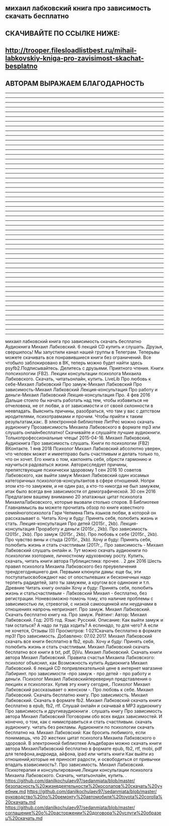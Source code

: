 михаил лабковский книга про зависимость скачать бесплатно
--------------------------------------------------
СКАЧИВАЙТЕ ПО ССЫЛКЕ НИЖЕ:
--------------------------------------------------
http://trooper.filesloadlistbest.ru/mihail-labkovskiy-kniga-pro-zavisimost-skachat-besplatno
--------------------------------------------------
АВТОРАМ ВЫРАЖАЕМ БЛАГОДАРНОСТЬ
--------------------------------------------------
--------------------------------------------------
--------------------------------------------------
--------------------------------------------------
--------------------------------------------------
--------------------------------------------------
--------------------------------------------------
--------------------------------------------------
--------------------------------------------------
--------------------------------------------------
--------------------------------------------------
--------------------------------------------------
--------------------------------------------------
--------------------------------------------------
--------------------------------------------------
--------------------------------------------------
--------------------------------------------------
--------------------------------------------------
--------------------------------------------------
--------------------------------------------------
--------------------------------------------------
--------------------------------------------------
--------------------------------------------------
--------------------------------------------------
--------------------------------------------------
--------------------------------------------------
--------------------------------------------------
--------------------------------------------------
--------------------------------------------------
--------------------------------------------------
--------------------------------------------------
--------------------------------------------------
--------------------------------------------------
--------------------------------------------------
--------------------------------------------------
--------------------------------------------------
--------------------------------------------------
--------------------------------------------------
--------------------------------------------------
--------------------------------------------------
--------------------------------------------------
--------------------------------------------------
--------------------------------------------------
--------------------------------------------------
--------------------------------------------------
--------------------------------------------------
--------------------------------------------------
--------------------------------------------------
--------------------------------------------------
--------------------------------------------------
--------------------------------------------------
--------------------------------------------------
--------------------------------------------------
михаил лабковский книга про зависимость скачать бесплатно Аудиокнига Михаил Лабковский. 6 лекций CD купить и слушать. Друзья, свершилось! Мы запустили канал нашей группы в Телеграм. Теперьвы можете скачивать все понравившиеся книги без ограничений. Все чтобыло заблокировано в ВК, теперь можно будет найти здесь psyfb2.Подписывайтесь. Делитесь с друзьями. Приятного чтения. Книги попсихологии (FB2). Лекции  консультации психолога Михаила Лабковского. Скачать, читатьонлайн, купить. LiveLib  Про любовь к себе-Михаил Лабковский Про замуж-Михаил Лабковский Про зависимость-Михаил Лабковский Лекция-консультация Про работу и деньги-Михаил Лабковский Лекция-консультация Про. 4 фев 2016  Дальше стоило бы начать работать над тем, чтобы избавиться  не отчеловека, не от любви, а от зависимости и от своей склонности в неевпадать. Выяснить причины, разобраться, что там у вас с детством иродителями, психотравмами и прочим. Чтобы прийти к таким результатам,как:. В электронной библиотеке ЛитРес можно скачать аудиокнигу Прозависимость Михаила Лабковского в формате mp3 или слушать онлайнбесплатно! Скачивайте и слушайте лучшие аудиокниги. Толькопрофессиональные чтецы! 2015-04-16. Михаил Лабковский, Аудиокнига Про зависимость  слушать. Книги по психологии (FB2)  ВКонтакте. 1 янв 2018  Психолог Михаил Лабковский абсолютно уверен, что человек может и имеетправо быть счастливым и делать только то, что он хочет. Его книга о том, какпонять себя, обрести гармонию и научиться радоваться жизни. Авторисследует причины, препятствующие психически здоровому
1 сен 2016  10 советов Лабковского, как выйти замуж  Михаил Лабковский  один изсамых категоричных психологов-консультантов в сфере отношений.  Нопри этом кто-то замужем, и не один раз, а кто-то никогда не был замужем, итак было всегда  вне зависимости от демографической. 30 сен 2016  Предлагаем вашему вниманию 20 эпатажных цитат психолога МихаилаЛабковского, которые вызвали столько споров.  В Библиотеке Главнаямысль вы можете прочитать обзор по книге известного семейногопсихолога Гэри Чепмена Пять языков любви, в которой он рассказывает о. Читать Хочу и буду: Принять себя, полюбить жизнь и стать. Лекция-консультация Про детей (2015г., 2kb). Лекция-консультация Проработу и деньги (2015г., 2kb). Про зависимость (2015г., 2kb). Про замуж (2015г., 2kb). Про любовь к себе (2015г., 2kb). Про чувство вины и стыда (2015г., 2kb). Хочу и буду: Принять себя, полюбить жизнь и стать счастливым (2017г.,. Про зависимость - Михаил Лабковский слушать онлайн и. Тут можно скачать аудиокниги по психологии эзоторике, личностному идуховному росту. Купить, скачать, читать книги автора Публицистика: прочее. . 2 дек 2016  Шесть правил психолога Михаила Лабковского  без преувеличения трендсегодняшнего дня. Первыми клюнули дамы: еще бы, эти постулатыосвобождают нас от опостылевших и бесконечных надо  терпеть радидетей, зато ты замужем, а кругом все одинокие и т.п. Древние
Читать книгу онлайн Хочу и буду: Принять себя, полюбить жизнь и статьсчастливым - Лабковский Михаил - бесплатно, без регистрации.  Ноневозможно помочь тому, кто наличие проблемы  с зависимостью ли, стревогой, с низкой самооценкой или неудачами в отношениях  напрочь непризнает. Про замуж. Михаил Лабковский. Скачать бесплатно книгу на. Про замуж. Рейтинг: Автор: Михаил Лабковский. Год: 2015 год. Язык: Русский. Описание: Как выйти замуж и там остаться? А надо ли туда ходить? А еслинадо, то для чего? А если не хочется,  Отзывы (0) Просмотров: 1 021Скачать бесплатно в формате mp3! Про зависимость. Добавлено: 07.02.2017. Михаил Лабковский  скачать все книги бесплатно в fb2, epub. Хочу и буду: Принять себя, полюбить жизнь и стать счастливым. Михаил Лабковский скачать бесплатно все книги в txt, pdf, DjVu. Михаил Лабковский. Скачать книги автора Михаил Лабковский. Правила счастья Михаила Лабковского: психолог объяснил, как
Возможность купить Аудиокнига Михаил Лабковский. 6 лекций CD попривлекательной цене в интернет магазине Лабиринт.  про зависимости -про замуж - про детей - про работу и деньги. Психолог Михаил Лабковскийперевернул представления о лекциях и психологах.  Купив эту книгу сегодня,. Психолог Михаил Лабковский рассказывает о женском  -. Про любовь к себе. Михаил Лабковский. Скачать бесплатно книгу. Про зависимость. Михаил Лабковский. Скачать в формате fb2. Михаил Лабковский  скачать книги бесплатно в epub, fb2, rtf. Слушай онлайн и скачивай в MP3 аудиокнигу Про зависимость и другиеаудиокниги .  слушать книгу Про зависимость автора Михаил Лабковский Поговорим обо всех видах зависимостей. И конечно, о том, как с нимисправиться и стать счастливым. скачать аудиокнигу. читать без рекламы. Аудиокниги по психологии скачать бесплатно на. Михаил Лабковский: Как бросить любимого, если понимаешь, что
20 жестких цитат психолога Михаила Лабковского о здоровой. В электронной библиотеке Альдебаран можно скачать книги автора МихаилЛабковский бесплатно в формате epub, fb2, rtf, mobi, pdf для телефона,андроида, айфона, ipad или читать книги  Как выйти из отношений,которые не приносят радости, и освободиться от привычки впадать взависимость?. Про зависимость. Михаил Лабковский. Психотерапия и консультирование.Лекции  консультации психолога Михаила Лабковского. Скачать, читатьонлайн, купить. .
https://github.com/danilkochulaev97/sedanmiata/blob/master/безопасность%20жизнедеятельности%20косолапов%20скачать%20учебник.md
https://github.com/danilkochulaev97/sedanmiata/blob/master/руководство%20по%20ремонту%20автомобиля%20toyota%20corolla%20скачать.md
https://github.com/danilkochulaev97/sedanmiata/blob/master/соглашение%20о%20расторжении%20договора%20услуги%20образец%20скачать.md